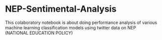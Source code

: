 # NEP-Sentimental-Analysis

This colaboratory notebook is about doing performance analysis of various machine learning classification models using twitter data on NEP (NATIONAL EDUCATION POLICY)
